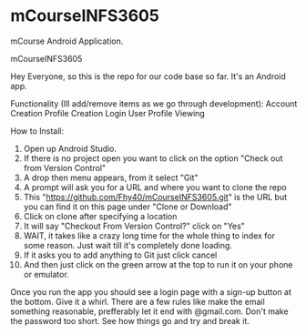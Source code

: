 # mCourseINFS3605
mCourse Android Application.

mCourseINFS3605

Hey Everyone, so this is the repo for our code base so far. It's an Android app. 

Functionality (Ill add/remove items as we go through development):
  Account Creation
  Profile Creation
  Login
  User Profile Viewing

How to Install:
  1. Open up Android Studio.
  2. If there is no project open you want to click on the option "Check out from Version Control"
  3. A drop then menu appears, from it select "Git"
  4. A prompt will ask you for a URL and where you want to clone the repo
  5. This "https://github.com/Fhy40/mCourseINFS3605.git" is the URL but you can find it on this page under "Clone or Download"
  6. Click on clone after specifying a location
  7. It will say "Checkout From Version Control?" click on "Yes"
  8. WAIT, it takes like a crazy long time for the whole thing to index for some reason. Just wait till it's completely done loading.
  9. If it asks you to add anything to Git just click cancel
  10. And then just click on the green arrow at the top to run it on your phone or emulator.

Once you run the app you should see a login page with a sign-up button at the bottom. Give it a whirl. There are a few rules like make the email something reasonable, prefferably let it end with @gmail.com. Don't make the password too short. See how things go and try and break it. 
